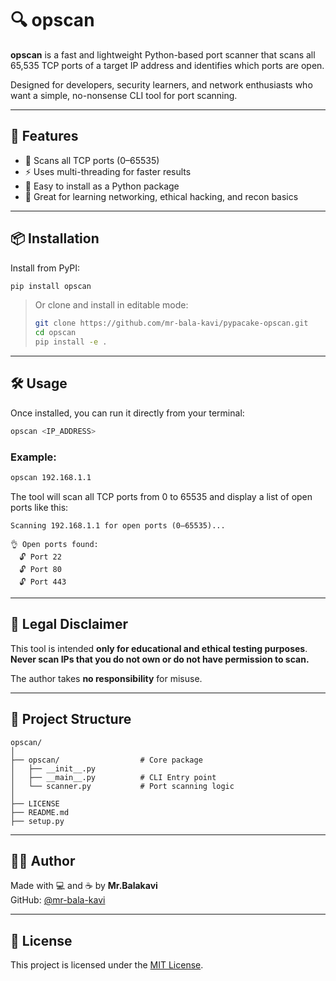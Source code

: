 # 🔍 opscan

**opscan** is a fast and lightweight Python-based port scanner that scans all 65,535 TCP ports of a target IP address and identifies which ports are open.

Designed for developers, security learners, and network enthusiasts who want a simple, no-nonsense CLI tool for port scanning.

---

## 🚀 Features

- 🔎 Scans all TCP ports (0–65535)
- ⚡ Uses multi-threading for faster results
- 📆 Easy to install as a Python package
- 🧪 Great for learning networking, ethical hacking, and recon basics

---

## 📦 Installation

Install from PyPI:

```bash
pip install opscan
```

> Or clone and install in editable mode:
> ```bash
> git clone https://github.com/mr-bala-kavi/pypacake-opscan.git
> cd opscan
> pip install -e .
> ```

---

## 🛠 Usage

Once installed, you can run it directly from your terminal:

```bash
opscan <IP_ADDRESS>
```

### Example:

```bash
opscan 192.168.1.1
```

The tool will scan all TCP ports from 0 to 65535 and display a list of open ports like this:

```
Scanning 192.168.1.1 for open ports (0–65535)...

👌 Open ports found:
  🔓 Port 22
  🔓 Port 80
  🔓 Port 443
```

---

## 🔐 Legal Disclaimer

This tool is intended **only for educational and ethical testing purposes**.  
**Never scan IPs that you do not own or do not have permission to scan.**

The author takes **no responsibility** for misuse.

---

## 📁 Project Structure

```
opscan/
│
├── opscan/                  # Core package
│   ├── __init__.py
│   ├── __main__.py          # CLI Entry point
│   └── scanner.py           # Port scanning logic
│
├── LICENSE
├── README.md
├── setup.py
```

---

## 👨‍💻 Author

Made with 💻 and ☕ by **Mr.Balakavi**  
GitHub: [@mr-bala-kavi](https://github.com/mr-bala-kavi)

---

## 📄 License

This project is licensed under the [MIT License](./LICENSE).

